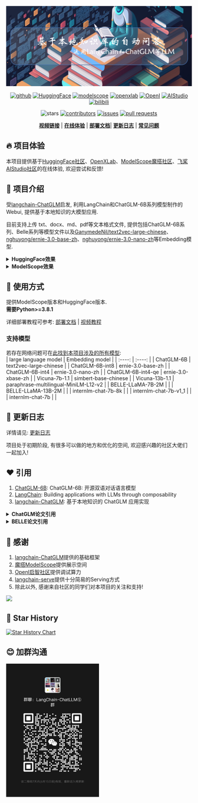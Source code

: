 <img src='./img/bg.jpg'>
 <p align="center">
  <a href="https://github.com/thomas-yanxin/LangChain-ChatGLM-Webui"><img src="https://img.shields.io/badge/GitHub-24292e" alt="github"></a>
  <a href="https://huggingface.co/spaces/thomas-yanxin/LangChain-ChatLLM"><img src="https://img.shields.io/badge/HuggingFace-yellow" alt="HuggingFace"></a>
  <a href="https://modelscope.cn/studios/AI-ModelScope/LangChain-ChatLLM/summary"><img src="https://img.shields.io/badge/ModelScope-blueviolet" alt="modelscope"></a>
  <a href="https://openxlab.org.cn/apps/detail/thomas-yanxin/LangChain-ChatLLM"><img src="https://cdn-static.openxlab.org.cn/app-center/openxlab_app.svg" alt="openxlab"></a> 
  <a href="https://openi.pcl.ac.cn/Learning-Develop-Union/LangChain-ChatGLM-Webui"><img src="https://img.shields.io/badge/-OpenI-337AFF" alt="OpenI"></a>
  <a href="https://aistudio.baidu.com/aistudio/projectdetail/6195067"><img src="https://img.shields.io/badge/-AIStudio-2135E8" alt="AIStudio"></a>
   <a href="https://www.bilibili.com/video/BV1So4y1L7Hb/?share_source=copy_web&vd_source=8162f92b2a1a94035ca9e4e0f6e1860a"><img src="https://img.shields.io/badge/-bilibili-ff69b4" alt="bilibili"></a> 

</p> 
<div align="center">

![stars](https://img.shields.io/github/stars/thomas-yanxin/LangChain-ChatGLM-Webui) [![contributors](https://img.shields.io/github/contributors/thomas-yanxin/LangChain-ChatGLM-Webui)](https://github.com/thomas-yanxin/LangChain-ChatGLM-Webui/graphs/contributors) [![issues](http://isitmaintained.com/badge/open/thomas-yanxin/LangChain-ChatGLM-Webui.svg)](https://github.com/thomas-yanxin/LangChain-ChatGLM-Webui/issues) [![pull requests](https://img.shields.io/github/issues-pr/thomas-yanxin/LangChain-ChatGLM-Webui?color=orange)](https://github.com/thomas-yanxin/LangChain-ChatGLM-Webui/pulls)

</p>
</div>

<p align="center">  
   <a href="https://www.bilibili.com/video/BV1So4y1L7Hb/?share_source=copy_web&vd_source=8162f92b2a1a94035ca9e4e0f6e1860a"><strong>视频链接</strong></a> | <a href="https://huggingface.co/spaces/thomas-yanxin/LangChain-ChatLLM"><strong>在线体验</strong></a> | <a href="https://github.com/thomas-yanxin/LangChain-ChatGLM-Webui/blob/master/docs/deploy.md"><strong>部署文档</strong></a>| <a href="https://github.com/thomas-yanxin/LangChain-ChatGLM-Webui/blob/master/docs/update_history.md"><strong>更新日志</strong></a> | <a href="https://github.com/thomas-yanxin/LangChain-ChatGLM-Webui/blob/master/docs/faq.md"><strong>常见问题</strong></a> 

</p>

## 🔥 项目体验

本项目提供基于[HuggingFace社区](https://huggingface.co/spaces/thomas-yanxin/LangChain-ChatLLM)、[OpenXLab](https://openxlab.org.cn/apps/detail/thomas-yanxin/LangChain-ChatLLM)、[ModelScope魔搭社区](https://modelscope.cn/studios/AI-ModelScope/LangChain-ChatLLM/summary)、[飞桨AIStudio社区](https://aistudio.baidu.com/aistudio/projectdetail/6195067)的在线体验, 欢迎尝试和反馈!  

## 👏 项目介绍

受[langchain-ChatGLM](https://github.com/imClumsyPanda/langchain-ChatGLM)启发, 利用LangChain和ChatGLM-6B系列模型制作的Webui, 提供基于本地知识的大模型应用.

目前支持上传 txt、docx、md、pdf等文本格式文件, 提供包括ChatGLM-6B系列、Belle系列等模型文件以及[GanymedeNil/text2vec-large-chinese](https://huggingface.co/GanymedeNil/text2vec-large-chinese)、[nghuyong/ernie-3.0-base-zh](https://huggingface.co/nghuyong/ernie-3.0-base-zh)、[nghuyong/ernie-3.0-nano-zh](https://huggingface.co/nghuyong/ernie-3.0-nano-zh)等Embedding模型.

<details><summary><b>HuggingFace效果</b></summary>

![](./img/demo_hf.jpg)

</details>
<details><summary><b>ModelScope效果</b></summary>

![](./img/demo_ms.jpg)

</details>

## 🚀 使用方式

提供ModelScope版本和HuggingFace版本.  
**需要Python>=3.8.1**  

详细部署教程可参考: [部署文档](./docs/deploy.md) | [视频教程](https://www.bilibili.com/video/BV1No4y1b7eu/)

### 支持模型

若存在网络问题可在[此找到本项目涉及的所有模型](https://openi.pcl.ac.cn/Learning-Develop-Union/LangChain-ChatGLM-Webui/datasets):   
| large language model | Embedding model |
| :----: | :----: |
| ChatGLM-6B | text2vec-large-chinese |
| ChatGLM-6B-int8 | ernie-3.0-base-zh |
| ChatGLM-6B-int4 | ernie-3.0-nano-zh |
| ChatGLM-6B-int4-qe | ernie-3.0-xbase-zh | 
| Vicuna-7b-1.1 | simbert-base-chinese | 
| Vicuna-13b-1.1 | paraphrase-multilingual-MiniLM-L12-v2 | 
| BELLE-LLaMA-7B-2M |  | 
| BELLE-LLaMA-13B-2M | | 
| internlm-chat-7b-8k | | 
| internlm-chat-7b-v1_1 | | 
| internlm-chat-7b | | 

## 💪 更新日志

详情请见: [更新日志](./docs/update_history.md)

项目处于初期阶段, 有很多可以做的地方和优化的空间, 欢迎感兴趣的社区大佬们一起加入!

## ❤️ 引用

1. [ChatGLM-6B](https://github.com/THUDM/ChatGLM-6B): ChatGLM-6B: 开源双语对话语言模型
2. [LangChain](https://github.com/hwchase17/langchain): Building applications with LLMs through composability
3. [langchain-ChatGLM](https://github.com/imClumsyPanda/langchain-ChatGLM): 基于本地知识的 ChatGLM 应用实现
<details><summary><b>ChatGLM论文引用</b></summary>

```
@inproceedings{
  zeng2023glm-130b,
  title={{GLM}-130B: An Open Bilingual Pre-trained Model},
  author={Aohan Zeng and Xiao Liu and Zhengxiao Du and Zihan Wang and Hanyu Lai and Ming Ding and Zhuoyi Yang and Yifan Xu and Wendi Zheng and Xiao Xia and Weng Lam Tam and Zixuan Ma and Yufei Xue and Jidong Zhai and Wenguang Chen and Zhiyuan Liu and Peng Zhang and Yuxiao Dong and Jie Tang},
  booktitle={The Eleventh International Conference on Learning Representations (ICLR)},
  year={2023},
  url={https://openreview.net/forum?id=-Aw0rrrPUF}
}
```

```
@inproceedings{du2022glm,
  title={GLM: General Language Model Pretraining with Autoregressive Blank Infilling},
  author={Du, Zhengxiao and Qian, Yujie and Liu, Xiao and Ding, Ming and Qiu, Jiezhong and Yang, Zhilin and Tang, Jie},
  booktitle={Proceedings of the 60th Annual Meeting of the Association for Computational Linguistics (Volume 1: Long Papers)},
  pages={320--335},
  year={2022}
}
```

</details>
<details><summary><b>BELLE论文引用</b></summary>

```
@misc{BELLE,
  author = {Yunjie Ji, Yong Deng, Yan Gong, Yiping Peng, Qiang Niu, Baochang Ma and Xiangang Li},
  title = {BELLE: Be Everyone's Large Language model Engine },
  year = {2023},
  publisher = {GitHub},
  journal = {GitHub repository},
  howpublished = {\url{https://github.com/LianjiaTech/BELLE}},
}
@article{belle2023exploring,
  title={Exploring the Impact of Instruction Data Scaling on Large Language Models: An Empirical Study on Real-World Use Cases},
  author={Yunjie Ji, Yong Deng, Yan Gong, Yiping Peng, Qiang Niu, Lei Zhang, Baochang Ma, Xiangang Li},
  journal={arXiv preprint arXiv:2303.14742},
  year={2023}
}
```

</details>

## 🙇‍ ‍感谢

1. [langchain-ChatGLM](https://github.com/imClumsyPanda/langchain-ChatGLM)提供的基础框架
2. [魔搭ModelScope](https://modelscope.cn/home)提供展示空间
3. [OpenI启智社区](https://openi.pcl.ac.cn/)提供调试算力
4. [langchain-serve](https://github.com/jina-ai/langchain-serve)提供十分简易的Serving方式
5. 除此以外, 感谢来自社区的同学们对本项目的关注和支持!
<a href="https://github.com/thomas-yanxin/LangChain-ChatGLM-Webui/graphs/contributors">
  <img src="https://contrib.rocks/image?repo=thomas-yanxin/LangChain-ChatGLM-Webui" />
</a>

## 🌟 Star History

[![Star History Chart](https://api.star-history.com/svg?repos=thomas-yanxin/LangChain-ChatGLM-Webui&type=Date)](https://star-history.com/#thomas-yanxin/LangChain-ChatGLM-Webui&Date)

## 😊 加群沟通

<div> <img src="./img/wechat_group.jpg" width = 50%/> </div>
